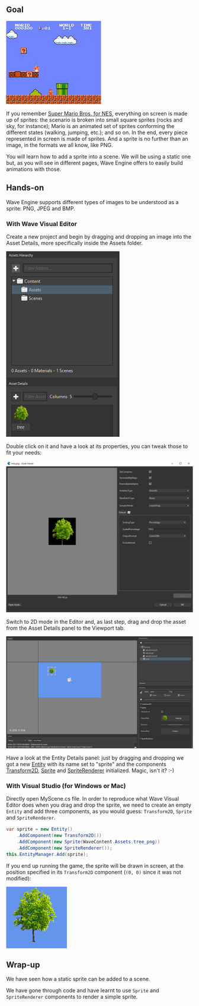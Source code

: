 ## Goal 

![](images/LoadSprite/4fcd18f7eaaf5.jpg)

If you remember [Super Mario Bros. for NES](https://en.wikipedia.org/wiki/Super_Mario_Bros.), everything on screen is made up of sprites: the scenario is broken into small square sprites (rocks and sky, for instance); Mario is an animated set of sprites conforming the different states (walking, jumping, etc.); and so on. In the end, every piece represented in screen is made of sprites. And a sprite is no further than an image, in the formats we all know, like PNG.

You will learn how to add a sprite into a scene. We will be using a static one but, as you will see in different pages, Wave Engine offers to easily build animations with those.
 
## Hands-on 

Wave Engine supports different types of images to be understood as a sprite: PNG, JPEG and BMP.

### With Wave Visual Editor 

Create a new project and begin by dragging and dropping an image into the Asset Details, more specifically inside the Assets folder.

![](images/LoadSprite/Capture1.png)

Double click on it and have a look at its properties, you can tweak those to fit your needs:

![](images/LoadSprite/Capture2.png)

Switch to 2D mode in the Editor and, as last step, drag and drop the asset from the Asset Details panel to the Viewport tab.

![](images/LoadSprite/Capture3.png)

Have a look at the Entity Details panel: just by dragging and dropping we got a new [Entity](xref:WaveEngine.Framework.Entity) with its name set to "sprite" and the components [Transform2D](xref:WaveEngine.Framework.Graphics.Transform2D), [Sprite](xref:WaveEngine.Components.Graphics2D.Sprite) and [SpriteRenderer](xref:WaveEngine.Components.Graphics2D.SpriteRenderer) initialized. Magic, isn't it? :-)
  
### With Visual Studio (for Windows or Mac)
 
Directly open MyScene.cs file. In order to reproduce what Wave Visual Editor does when you drag and drop the sprite, we need to create an empty `Entity` and add three components, as you would guess: `Transform2D`, `Sprite` and `SpriteRenderer`.

```c#
var sprite = new Entity()
	.AddComponent(new Transform2D())
	.AddComponent(new Sprite(WaveContent.Assets.tree_png))
	.AddComponent(new SpriteRenderer());
this.EntityManager.Add(sprite);
```

If you end up running the game, the sprite will be drawn in screen, at the position specified in its `Transform2D` component (`(0, 0)` since it was not modified):

![](images/LoadSprite/Capture4.png)

## Wrap-up

We have seen how a static sprite can be added to a scene.

We have gone through code and have learnt to use `Sprite` and `SpriteRenderer` components to render a simple sprite.